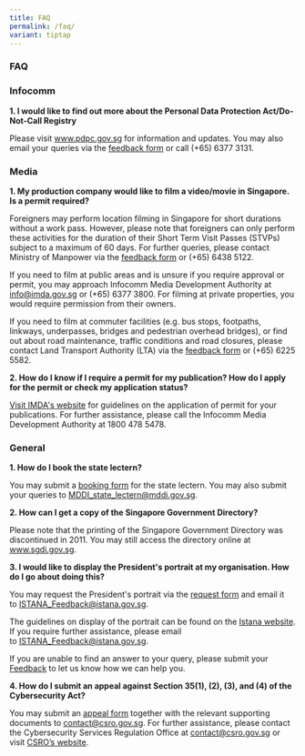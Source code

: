 ```yaml
---
title: FAQ
permalink: /faq/
variant: tiptap
---
```

<h3><strong>FAQ</strong></h3>
<h3>Infocomm</h3>
<p><strong>1. I would like to find out more about the Personal Data Protection Act/Do-Not-Call Registry</strong>
</p>
<p>Please visit&nbsp;<a href="https://www.pdpc.gov.sg/" rel="noopener noreferrer nofollow" target="_blank">www.pdpc.gov.sg</a>&nbsp;for information
and updates. You may also email your queries via the <a href="https://form.gov.sg/#!/5dfae076c00ae200190b39c5" rel="noopener nofollow" target="_blank">feedback form</a>&nbsp;or
call (+65) 6377 3131.</p>
<h3>Media</h3>
<p><strong>1. My production company would like to film a video/movie in Singapore. Is a permit required?</strong>
</p>
<p>Foreigners may perform location filming in Singapore for short durations
without a work pass. However, please note that foreigners can only perform
these activities for the duration of their Short Term Visit Passes (STVPs)
subject to a maximum of 60 days. For further queries, please contact Ministry
of Manpower via the <a href="https://service2.mom.gov.sg/efeedback/Forms/efeedback.aspx" rel="noopener nofollow" target="_blank">feedback form</a>&nbsp;or
(+65) 6438 5122.</p>
<p>If you need to film at public areas and is unsure if you require approval
or permit, you may approach Infocomm Media Development Authority at <a href="mailto:info@imda.gov.sg" rel="noopener noreferrer nofollow" target="_blank">info@imda.gov.sg</a>&nbsp;or
(+65) 6377 3800. For filming at private properties, you would require permission
from their owners.</p>
<p>If you need to film at commuter facilities (e.g. bus stops, footpaths,
linkways, underpasses, bridges and pedestrian overhead bridges), or find
out about road maintenance, traffic conditions and road closures, please
contact Land Transport Authority (LTA) via the <a href="https://www.lta.gov.sg/content/ltagov/en/contact_us.html#contact_form" rel="noopener nofollow" target="_blank">feedback form</a>&nbsp;or
(+65) 6225 5582.</p>
<p><strong>2. How do I know if I require a permit for my publication? How do I apply for the permit or check my application status?</strong>
</p>
<p><a href="https://www.imda.gov.sg/regulations-and-licensing-listing/newspaper-permit" rel="noopener nofollow" target="_blank">Visit IMDA's website</a>&nbsp;for
guidelines on the application of permit for your publications. For further
assistance, please call the Infocomm Media Development Authority at 1800
478 5478.</p>
<h3>General</h3>
<p><strong>1. How do I book the state lectern?</strong>
</p>
<p>You may submit a <a href="https://go.gov.sg/mcistatelectern" rel="noopener nofollow" target="_blank">booking form</a> for
the state lectern. You may also submit your queries to <a href="MDDI_state_lectern@mddi.gov.sg" rel="noopener noreferrer nofollow" target="_blank">MDDI_state_lectern@mddi.gov.sg</a>.</p>
<p><strong>2. How can I get a copy of the Singapore Government Directory?</strong>
</p>
<p>Please note that the printing of the Singapore Government Directory was
discontinued in 2011. You may still access the directory online at&nbsp;
<a href="https://www.sgdi.gov.sg/" rel="noopener noreferrer nofollow" target="_blank">www.sgdi.gov.sg</a>.</p>
<p><strong>3. I would like to display the President's portrait at my organisation. How do I go about doing this?</strong>
</p>
<p>You may request the President's portrait via the <a href="https://www.istana.gov.sg/-/media/Istana/The-President/Presidents-Portrait-And-Insignia/Portrait/Request_Form_Presidential_Portraits_V1.docx?la=en&amp;hash=75BA3C21572BDC497B0064D32B88594F8584FEF1" rel="noopener nofollow" target="_blank">request form</a>&nbsp;and
email it to&nbsp;<a href="mailto:ISTANA_Feedback@istana.gov.sg" rel="noopener noreferrer nofollow" target="_blank">ISTANA_Feedback@istana.gov.sg</a>.</p>
<p>The guidelines on display of the portrait can be found on the <a href="https://www.istana.gov.sg/The-President/Presidents-Portrait-and-Insignia/Portrait" rel="noopener nofollow" target="_blank">Istana website</a>.
If you require further assistance, please email to&nbsp;<a href="mailto:ISTANA_Feedback@istana.gov.sg" rel="noopener noreferrer nofollow" target="_blank">ISTANA_Feedback@istana.gov.sg</a>.</p>
<p>If you are unable to find an answer to your query, please submit your&nbsp;
<a href="https://form.gov.sg/66695a32cf3daf735178a6f1" rel="noopener noreferrer nofollow" target="_blank">Feedback</a>&nbsp;to let us know how we can help you.</p>
<p><strong>4. How do I submit an appeal against Section 35(1), (2), (3), and (4) of the Cybersecurity Act?</strong>
</p>
<p>You may submit an <a href="/files/FORM_FOR_APPEAL_UNDER_SECTION_35_OF_THE_CYBERSECURITY_ACT.pdf" rel="noopener noreferrer nofollow" target="_blank">appeal form</a> together
with the relevant supporting documents to <a href="mailto:contact@csro.gov.sg" rel="noopener noreferrer nofollow" target="_blank">contact@csro.gov.sg</a>. For further
assistance, please contact the Cybersecurity Services Regulation Office
at <a href="mailto:contact@csro.gov.sg" rel="noopener noreferrer nofollow" target="_blank">contact@csro.gov.sg</a> or
visit <a href="https://www.csro.gov.sg/" rel="noopener noreferrer nofollow" target="_blank">CSRO’s website</a>.</p>